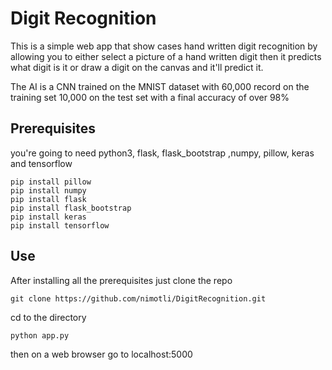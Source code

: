 # Digit Recognition
This is a simple web app that show cases hand written digit recognition by allowing you to either select a picture of a hand written digit then it predicts what digit is it or draw a digit on the canvas and it'll predict it.

The AI is a CNN trained on the MNIST dataset with 60,000 record on the training set 10,000 on the test set with a final accuracy of over 98%

## Prerequisites
you're going to need python3, flask, flask_bootstrap ,numpy, pillow, keras and tensorflow
```
pip install pillow
pip install numpy
pip install flask
pip install flask_bootstrap
pip install keras
pip install tensorflow
```
## Use
After installing all the prerequisites just clone the repo
```
git clone https://github.com/nimotli/DigitRecognition.git
```
cd to the directory
```
python app.py
```
then on a web browser go to localhost:5000

